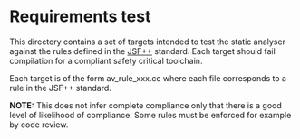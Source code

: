 # Requirements test
This directory contains a set of targets intended to test the static analyser against the rules defined in the [JSF++](http://www.stroustrup.com/JSF-AV-rules.pdf) standard. Each target should fail compilation for a compliant safety critical toolchain. 

Each target is of the form av_rule_xxx.cc where each file corresponds to a rule in the JSF++ standard.

**NOTE:** This does not infer complete compliance only that there is a good level of likelihood of compliance. Some rules must be enforced for example by code review.